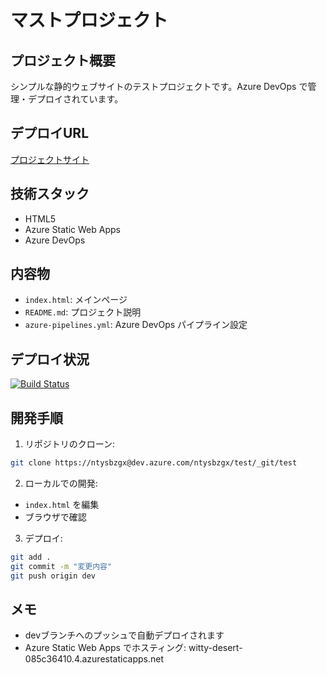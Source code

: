 # マストプロジェクト

## プロジェクト概要
シンプルな静的ウェブサイトのテストプロジェクトです。Azure DevOps で管理・デプロイされています。

## デプロイURL
[プロジェクトサイト](https://witty-desert-085c36410.4.azurestaticapps.net)

## 技術スタック
- HTML5
- Azure Static Web Apps
- Azure DevOps

## 内容物
- `index.html`: メインページ
- `README.md`: プロジェクト説明
- `azure-pipelines.yml`: Azure DevOps パイプライン設定

## デプロイ状況
[![Build Status](https://dev.azure.com/ntysbzgx/test/_apis/build/status/test?branchName=dev)](https://dev.azure.com/ntysbzgx/test/_build/latest?definitionId=1&branchName=dev)

## 開発手順
1. リポジトリのクローン:
```bash
git clone https://ntysbzgx@dev.azure.com/ntysbzgx/test/_git/test
```

2. ローカルでの開発:
- `index.html` を編集
- ブラウザで確認

3. デプロイ:
```bash
git add .
git commit -m "変更内容"
git push origin dev
```

## メモ
- devブランチへのプッシュで自動デプロイされます
- Azure Static Web Apps でホスティング: witty-desert-085c36410.4.azurestaticapps.net